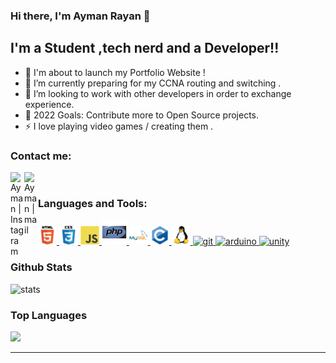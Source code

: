 ### Hi there, I'm Ayman Rayan 👋


## I'm a Student ,tech nerd and a  Developer!!

- 🔭 I'm about to  launch my Portfolio Website !
- 🌱 I’m currently preparing for my CCNA routing and switching .
- 👯 I’m looking to work with other developers in order to  exchange experience.
- 🥅 2022 Goals: Contribute more to Open Source projects.
- ⚡ I love playing video games  / creating them .

### Contact me:

[<img align="left" alt="Ayman | Instagram" width="22px" src="https://cdn.jsdelivr.net/npm/simple-icons@v3/icons/instagram.svg" />][instagram]
[<img align="left" alt="Ayman | mail" width="22px" src="https://cdn.jsdelivr.net/npm/simple-icons@v3/icons/gmail.svg" />][mail]

<br/>

### Languages and Tools:

<p align="left">
<a href="https://www.w3.org/html/" target="_blank"> <img src="https://raw.githubusercontent.com/devicons/devicon/master/icons/html5/html5-original-wordmark.svg" alt="html5" width="30" height="30"/> </a>
<a href="https://www.w3schools.com/css/" target="_blank"> <img src="https://raw.githubusercontent.com/devicons/devicon/master/icons/css3/css3-original-wordmark.svg" alt="css3" width="30" height="30"/> </a>
<a href="https://developer.mozilla.org/en-US/docs/Web/JavaScript" target="_blank"> <img src="https://raw.githubusercontent.com/devicons/devicon/master/icons/javascript/javascript-original.svg" alt="javascript" width="30" height="30"/> </a>
<a href="https://www.php.net" target="_blank"> <img src="https://raw.githubusercontent.com/devicons/devicon/master/icons/php/php-original.svg" alt="php" width="40" height="40"/> </a>
<a href="https://www.mysql.com/" target="_blank"> <img src="https://raw.githubusercontent.com/devicons/devicon/master/icons/mysql/mysql-original-wordmark.svg" alt="mysql" width="30" height="30"/> </a>
<a href="https://www.cprogramming.com/" target="_blank"> <img src="https://raw.githubusercontent.com/devicons/devicon/master/icons/c/c-original.svg" alt="c" width="30" height="30"/> </a>
<a href="https://www.linux.org/" target="_blank"> <img src="https://raw.githubusercontent.com/devicons/devicon/master/icons/linux/linux-original.svg" alt="linux" width="30" height="30"/> </a> 
<a href="https://git-scm.com/" target="_blank"> <img src="https://www.vectorlogo.zone/logos/git-scm/git-scm-icon.svg" alt="git" width="30" height="30"/> </a> 
 <a href="https://www.arduino.cc/" target="_blank"> <img src="https://cdn.worldvectorlogo.com/logos/arduino-1.svg" alt="arduino" width="30" height="30"/> </a>
<a href="https://unity.com/" target="_blank"> <img src="https://www.vectorlogo.zone/logos/unity3d/unity3d-icon.svg" alt="unity" width="30" height="30"/> </a> </p>

### Github Stats 

<img src="https://github-readme-stats.vercel.app/api?username=Ayman-Rayan&&show_icons=true&title_color=ffffff&icon_color=bb2acf&text_color=daf7dc&bg_color=151515" alt="stats" />

### Top Languages

<img src="https://github-readme-stats.vercel.app/api/top-langs/?username=Ayman-Rayan&show_icons=true&theme=radical">

---




[instagram]: https://www.instagram.com/aymanrayankissamy_/?hl=en
[visualcodelink]: https://code.visualstudio.com/download
[html]: https://www.w3schools.com/html/
[css]: https://www.w3schools.com/css/
[js]: https://www.w3schools.com/js/
[mysql]: https://openclassrooms.com/fr/courses/918836-concevez-votre-site-web-avec-php-et-mysql
[git]: https://git-scm.com/downloads
[github]: https://github.com/
[mail]: https://mail.google.com/mail/u/0/?tab=rm&ogbl#inbox?compose=DmwnWrRnZnKMKBcBbtGxVvXMZcNMXbcqtdWfPDLdQnpFQjcCDkljnCJxTCstzWRCCvSTfQmPSxcg
